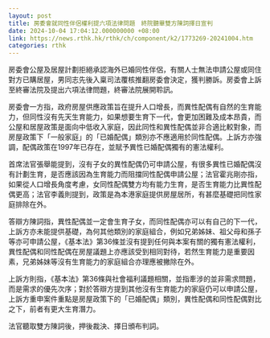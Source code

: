 ```yaml
---
layout: post
title: 房委會就同性伴侶權利提六項法律問題　終院聽畢雙方陳詞擇日宣判
date: 2024-10-04 17:04:12.000000000 +08:00
link: https://news.rthk.hk/rthk/ch/component/k2/1773269-20241004.htm
categories: rthk
---
```


房委會公屋及居屋計劃拒絕承認海外已婚同性伴侶，有關人士無法申請公屋或同住對方已購居屋，男同志先後入稟司法覆核推翻房委會決定，獲判勝訴。房委會上訴至終審法院及提出六項法律問題，終審法院展開聆訊。

房委會一方指，政府房屋供應政策旨在提升人口增長，而異性配偶有自然的生育能力，但同性沒有先天生育能力，如果想要生育下一代，會更加困難及成本昂貴，而公屋和居屋政策是面向中低收入家庭，因此同性和異性配偶並非合適比較對象，而房屋政策下「一般家庭」的「已婚配偶」類別亦不應適用於同性配偶。上訴方亦強調，配偶政策在1997年已存在，並賦予異性已婚配偶獨有的憲法權利。

首席法官張舉能提到，沒有子女的異性配偶仍可申請公屋，有很多異性已婚配偶沒有計劃生育，是否應該因為生育能力而阻擋同性配偶申請公屋；法官霍兆剛亦指，如果從人口增長角度考慮，女同性配偶雙方均有能力生育，是否生育能力比異性配偶更高；法官李義則提到，政策是為本港家庭提供房屋居所，有甚麼基礎把同性家庭排除在外。

答辯方陳詞指，異性配偶並一定會生育子女，而同性配偶亦可以有自己的下一代，上訴方亦未能提供基礎，為何其他類別的家庭組合，例如兄弟姊妹、祖父母和孫子等亦可申請公屋，《基本法》第36條並沒有提到任何與本案有關的獨有憲法權利，異性配偶和同性配偶在房屋議題上亦應該受到相同對待，若然生育能力是重要因素，兄弟姊妹等沒有生育能力的家庭組合亦理應被撇除在外。

上訴方則指，《基本法》第36條與社會福利議題相關，並指牽涉的並非需求問題，而是需求的優先次序；對於答辯方提到其他沒有生育能力的家庭仍可以申請公屋，上訴方重申案件重點是房屋政策下的「已婚配偶」類別，異性配偶和同性配偶對比之下，前者有更大生育潛力。

法官聽取雙方陳詞後，押後裁決、擇日頒布判詞。
